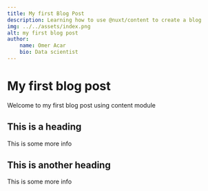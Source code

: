 ```yaml
---
title: My first Blog Post
description: Learning how to use @nuxt/content to create a blog
img: ../../assets/index.png 
alt: my first blog post
author: 
    name: Omer Acar
    bio: Data scientist
---
```



# My first blog post

Welcome to my first blog post using content module

## This is a heading

This is some more info

## This is another heading

This is some more info

<info-box>
<template #info-box>
This is a vue component inside markdown using slots
</template>
</info-box>

<!-- <author :author="author"></author> -->